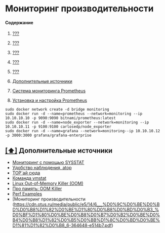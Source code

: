 # Мониторинг производительности


#### <a name='toc'>Содержание</a>
1. [???](#1)
2. [???](#2)
3. [???](#3)
4. [???](#4)
5. [???](#5)
6. [Дополнительные источники](#6)



1. [Система мониторинга Prometheus](https://help.reg.ru/support/servery-vps/oblachnyye-servery/ustanovka-programmnogo-obespecheniya/sistema-monitoringa-prometheus#1)
2. [Установка и настройка Prometheus](https://timeweb.cloud/tutorials/servers/ustanovka-i-nastrojka-prometheus)


```
sudo docker network create -d bridge monitoring
sudo docker run -d --name=prometheus --network=monitoring --ip 10.10.10.10 -p 9090:9090 bitnami/prometheus:latest
sudo docker run -d --name=node_exporter --network=monitoring --ip 10.10.10.11 -p 9100:9100 carlosedp/node_exporter
sudo docker run -d --name=grafana --network=monitoring--ip 10.10.10.12 -p 3000:3000 grafana/grafana-enterprise
```


## [[⬆]](#toc) <a name='6'>Дополнительные источники</a>

- [Мониторинг с помощью SYSSTAT](https://otus.ru/nest/post/284/)
- [Удобство наблюдения, atop](https://habr.com/ru/articles/140010/)
- [TOP`ай сюда](https://habr.com/ru/articles/114082/)
- [Команда vmstat](https://www.ibm.com/docs/ru/aix/7.2?topic=monitoring-vmstat-command)
- [Linux Out-of-Memory Killer (OOM)](https://geckich.blogspot.com/2013/12/linux-out-of-memory-killer-oom.html)
- [Про память: OOM Killer](https://catap.ru/blog/2009/05/03/about-memory-oom-killer/0)
- [Perf Examples](https://www.brendangregg.com/perf.html)
- [Мониторинг производительности (https://cdn.otus.ru/media/public/e5/14/6___%D0%9C%D0%BE%D0%BD%D0%B8%D1%82%D0%BE%D1%80%D0%B8%D0%BD%D0%B3_%D0%BF%D1%80%D0%BE%D0%B8%D0%B7%D0%B2%D0%BE%D0%B4%D0%B8%D1%82%D0%B5%D0%BB%D1%8C%D0%BD%D0%BE%D1%81%D1%82%D0%B8_6-364648-e514b7.pdf)
